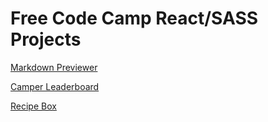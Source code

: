# Free Code Camp React/SASS Projects


[Markdown Previewer](http://codepen.io/CandiW/full/wWZkOY/)

[Camper Leaderboard](http://codepen.io/CandiW/full/grQEdJ/)

[Recipe Box](http://candiw.github.io/reactprojects/recipebox.html)
